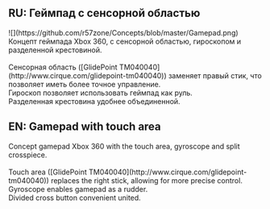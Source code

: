 <h2>RU: Геймпад с сенсорной областью</h2>
![](https://github.com/r57zone/Concepts/blob/master/Gamepad.png)<br>
Концепт геймпада Xbox 360, с сенсорной областью, гироскопом и разделенной крестовиной.<br>
<br>Сенсорная область ([GlidePoint TM040040](http://www.cirque.com/glidepoint-tm040040)) заменяет правый стик, что позволяет иметь более точное управление.
<br>Гироскоп позволяет использовать геймпад как руль.
<br>Разделенная крестовина удобнее объединенной.
<h2>EN: Gamepad with touch area</h2>
Concept gamepad Xbox 360 with the touch area, gyroscope and split crosspiece.<br>
<br>Touch area ([GlidePoint TM040040](http://www.cirque.com/glidepoint-tm040040)) replaces the right stick, allowing for more precise control.
<br>Gyroscope enables gamepad as a rudder.
<br>Divided cross button convenient united.
